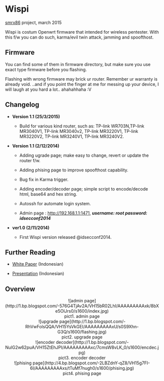 Wispi
=====
[smrx86][] project, march 2015

Wispi is costum Openwrt firmware that intended for wireless pentester. With this f/w you can do such, karma/evil twin attack, jamming and spoofthost.

Firmware
--------
You can find some of them in firmware directory, but make sure you use exact type firmware before you flashing.

Flashing with wrong firmware may brick ur router.
Remember ur warranty is already void.
..and if you point the finger at me for messing up your device, I will laugh at you hard a lot.. ahahahhaha :V  

Changelog 
---------

* **Version 1.1 (25/3/2015)**
    - Build for various kind router, such as: TP-link WR703N,TP-link MR3040V1, TP-link MR3040v2, TP-link MR3220V1, TP-link MR3220V2, TP-link MR3240V1, TP-link MR3240V2.


* **Version 1.1 (2/12/2014)**

    - Adding ugrade page; make easy to change, revert or update the router f/w.

    - Adding phising page to improve spoofthost capability.

    - Bug fix in Karma trigger.

    - Adding encoder/decoder page; simple script to encode/decode html, base64 and hex string.

    - Autossh for automate login system.

    - Admin page : http://192.168.1.1:1471,  ***username: root  password: idsecconf2014***


* **ver1.0 (2/11/2014)**

    - First Wispi version released @idsecconf2014.

Further Reading 
---------------
- [White Paper][] (Indonesian)

- [Presentation][] (Indonesian)


Overview
--------

<center>![admin page](http://1.bp.blogspot.com/-576G4TjAv2A/VH15bR02LhI/AAAAAAAAAxk/8bXe5OlJrs0/s1600/index.jpg)
</center>
<center>pict1. admin page</center>

<center>![upgrade page](http://1.bp.blogspot.com/-RhVwFolsQQA/VH15YsVkGEI/AAAAAAAAAxU/s0S9Xhn-G3Q/s1600/flashing.jpg)
</center>
<center>pict2. upgrade page</center>

<center>![encoder decoder](http://1.bp.blogspot.com/-NulG2w62puA/VH15ZtEhJPI/AAAAAAAAAxc/7cmsW8vLK_0/s1600/encdec.jpg)
</center>
<center>pict3. encoder decoder</center>

<center>![phising page](http://4.bp.blogspot.com/-2LBZdnY-qZ8/VH15g7FI-6I/AAAAAAAAAxs/tTuMf7nugh0/s1600/phising.jpg)</center>
<center>pict4. phising page</center>

[smrx86]: https://twitter.com/smrx86
[White Paper]: http://adf.ly/1IMoZf
[Presentation]: http://www.slideshare.net/idsecconf/wispi-mini-karma-router-for-pentester-rama-tri-nanda-41084757
